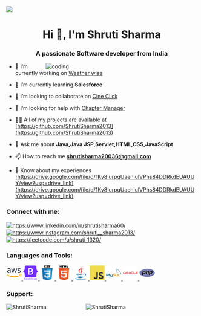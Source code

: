 <img src="https://cdn.dribbble.com/users/603800/screenshots/4569474/dribbble-code.gif">
<h1 align="center">Hi 👋, I'm Shruti Sharma</h1>
<h3 align="center">A passionate Software developer from India</h3>
<img align="right" alt="coding" width="400" src="https://user-images.githubusercontent.com/62280849/128852791-6fb73a65-29a6-4c5e-84c5-e8372ac2bd77.gif">

- 🔭 I’m currently working on [Weather wise](https://github.com/ShrutiSharma2013/Weather-Wise)

- 🌱 I’m currently learning **Salesforce**

- 👯 I’m looking to collaborate on [Cine Click](https://github.com/ShrutiSharma2013/Cine-Click)

- 🤝 I’m looking for help with [Chapter Manager](https://github.com/ShrutiSharma2013/CHAPTER_MANAGER)

- 👨‍💻 All of my projects are available at [https://github.com/ShrutiSharma2013](https://github.com/ShrutiSharma2013)

- 💬 Ask me about **Java,Java JSP,Servlet,HTML,CSS,JavaScript**

- 📫 How to reach me **shrutisharma20036@gmail.com**

- 📄 Know about my experiences [https://drive.google.com/file/d/1Kv8IurpqUaehiulVPhs84DDRkdEUAUUY/view?usp=drive_link](https://drive.google.com/file/d/1Kv8IurpqUaehiulVPhs84DDRkdEUAUUY/view?usp=drive_link)

<h3 align="left">Connect with me:</h3>
<p align="left">
<a href="https://linkedin.com/in/https://www.linkedin.com/in/shrutisharma60/" target="blank"><img align="center" src="https://raw.githubusercontent.com/rahuldkjain/github-profile-readme-generator/master/src/images/icons/Social/linked-in-alt.svg" alt="https://www.linkedin.com/in/shrutisharma60/" height="30" width="40" /></a>
<a href="https://instagram.com/https://www.instagram.com/shruti__sharma2013/" target="blank"><img align="center" src="https://raw.githubusercontent.com/rahuldkjain/github-profile-readme-generator/master/src/images/icons/Social/instagram.svg" alt="https://www.instagram.com/shruti__sharma2013/" height="30" width="40" /></a>
<a href="https://www.leetcode.com/https://leetcode.com/u/shruti_1320/" target="blank"><img align="center" src="https://raw.githubusercontent.com/rahuldkjain/github-profile-readme-generator/master/src/images/icons/Social/leet-code.svg" alt="https://leetcode.com/u/shruti_1320/" height="30" width="40" /></a>
</p>

<h3 align="left">Languages and Tools:</h3>
<p align="left"> <a href="https://aws.amazon.com" target="_blank" rel="noreferrer"> <img src="https://raw.githubusercontent.com/devicons/devicon/master/icons/amazonwebservices/amazonwebservices-original-wordmark.svg" alt="aws" width="40" height="40"/> </a> <a href="https://getbootstrap.com" target="_blank" rel="noreferrer"> <img src="https://raw.githubusercontent.com/devicons/devicon/master/icons/bootstrap/bootstrap-plain-wordmark.svg" alt="bootstrap" width="40" height="40"/> </a> <a href="https://www.w3schools.com/css/" target="_blank" rel="noreferrer"> <img src="https://raw.githubusercontent.com/devicons/devicon/master/icons/css3/css3-original-wordmark.svg" alt="css3" width="40" height="40"/> </a> <a href="https://www.w3.org/html/" target="_blank" rel="noreferrer"> <img src="https://raw.githubusercontent.com/devicons/devicon/master/icons/html5/html5-original-wordmark.svg" alt="html5" width="40" height="40"/> </a> <a href="https://www.java.com" target="_blank" rel="noreferrer"> <img src="https://raw.githubusercontent.com/devicons/devicon/master/icons/java/java-original.svg" alt="java" width="40" height="40"/> </a> <a href="https://developer.mozilla.org/en-US/docs/Web/JavaScript" target="_blank" rel="noreferrer"> <img src="https://raw.githubusercontent.com/devicons/devicon/master/icons/javascript/javascript-original.svg" alt="javascript" width="40" height="40"/> </a> <a href="https://www.mysql.com/" target="_blank" rel="noreferrer"> <img src="https://raw.githubusercontent.com/devicons/devicon/master/icons/mysql/mysql-original-wordmark.svg" alt="mysql" width="40" height="40"/> </a> <a href="https://www.oracle.com/" target="_blank" rel="noreferrer"> <img src="https://raw.githubusercontent.com/devicons/devicon/master/icons/oracle/oracle-original.svg" alt="oracle" width="40" height="40"/> </a> <a href="https://www.php.net" target="_blank" rel="noreferrer"> <img src="https://raw.githubusercontent.com/devicons/devicon/master/icons/php/php-original.svg" alt="php" width="40" height="40"/> </a> </p>

<h3 align="left">Support:</h3>
<p><a href="https://www.buymeacoffee.com/ShrutiSharma"> <img align="left" src="https://cdn.buymeacoffee.com/buttons/v2/default-yellow.png" height="50" width="210" alt="ShrutiSharma" /></a><a href="https://ko-fi.com/ShrutiSharma"> <img align="left" src="https://cdn.ko-fi.com/cdn/kofi3.png?v=3" height="50" width="210" alt="ShrutiSharma" /></a></p><br><br>
